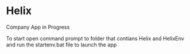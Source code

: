 # Helix
Company App in Progress

To start open command prompt to folder that contians Helix and HelixEnv and run the startenv.bat file to launch the app
